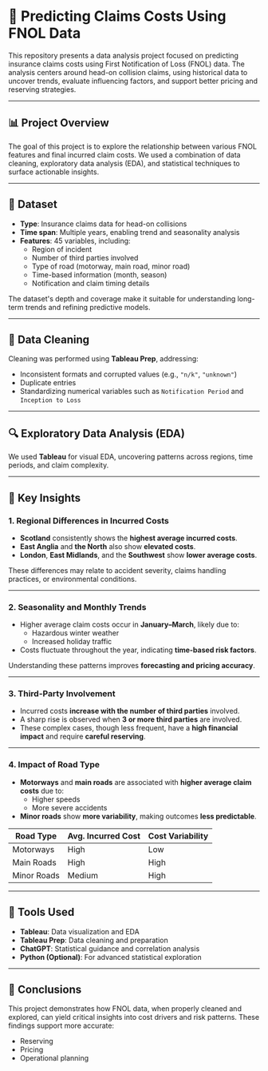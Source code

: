# 🚗 Predicting Claims Costs Using FNOL Data

This repository presents a data analysis project focused on predicting insurance claims costs using First Notification of Loss (FNOL) data. The analysis centers around head-on collision claims, using historical data to uncover trends, evaluate influencing factors, and support better pricing and reserving strategies.

---

## 📊 Project Overview

The goal of this project is to explore the relationship between various FNOL features and final incurred claim costs. We used a combination of data cleaning, exploratory data analysis (EDA), and statistical techniques to surface actionable insights.

---

## 📁 Dataset

- **Type**: Insurance claims data for head-on collisions  
- **Time span**: Multiple years, enabling trend and seasonality analysis  
- **Features**: 45 variables, including:
  - Region of incident
  - Number of third parties involved
  - Type of road (motorway, main road, minor road)
  - Time-based information (month, season)
  - Notification and claim timing details

The dataset's depth and coverage make it suitable for understanding long-term trends and refining predictive models.

---

## 🧹 Data Cleaning

Cleaning was performed using **Tableau Prep**, addressing:

- Inconsistent formats and corrupted values (e.g., `"n/k"`, `"unknown"`)
- Duplicate entries
- Standardizing numerical variables such as `Notification Period` and `Inception to Loss`

---

## 🔍 Exploratory Data Analysis (EDA)

We used **Tableau** for visual EDA, uncovering patterns across regions, time periods, and claim complexity.

---

## 🧠 Key Insights

### 1. Regional Differences in Incurred Costs

- **Scotland** consistently shows the **highest average incurred costs**.
- **East Anglia** and **the North** also show **elevated costs**.
- **London**, **East Midlands**, and the **Southwest** show **lower average costs**.

These differences may relate to accident severity, claims handling practices, or environmental conditions.

---

### 2. Seasonality and Monthly Trends

- Higher average claim costs occur in **January–March**, likely due to:
  - Hazardous winter weather
  - Increased holiday traffic
- Costs fluctuate throughout the year, indicating **time-based risk factors**.

Understanding these patterns improves **forecasting and pricing accuracy**.

---

### 3. Third-Party Involvement

- Incurred costs **increase with the number of third parties** involved.
- A sharp rise is observed when **3 or more third parties** are involved.
- These complex cases, though less frequent, have a **high financial impact** and require **careful reserving**.

---

### 4. Impact of Road Type

- **Motorways** and **main roads** are associated with **higher average claim costs** due to:
  - Higher speeds
  - More severe accidents
- **Minor roads** show **more variability**, making outcomes **less predictable**.

| Road Type   | Avg. Incurred Cost | Cost Variability |
|-------------|---------------------|------------------|
| Motorways   | High                | Low              |
| Main Roads  | High                | High             |
| Minor Roads | Medium              | High             |

---

## 🧰 Tools Used

- **Tableau**: Data visualization and EDA
- **Tableau Prep**: Data cleaning and preparation
- **ChatGPT**: Statistical guidance and correlation analysis
- **Python (Optional)**: For advanced statistical exploration

---

## 📌 Conclusions

This project demonstrates how FNOL data, when properly cleaned and explored, can yield critical insights into cost drivers and risk patterns. These findings support more accurate:

- Reserving
- Pricing
- Operational planning
